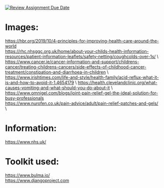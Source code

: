 [![Review Assignment Due Date](https://classroom.github.com/assets/deadline-readme-button-22041afd0340ce965d47ae6ef1cefeee28c7c493a6346c4f15d667ab976d596c.svg)](https://classroom.github.com/a/Z0QuTRu6)

# Images:
https://hbr.org/2019/10/4-principles-for-improving-health-care-around-the-world \
https://rhc.nhsggc.org.uk/home/about-your-childs-health-information-resources/patient-information-leaflets/safety-netting/coughcolds-over-1s/ \ 
https://www.cancer.ie/cancer-information-and-support/childrens-cancer/treating-childrens-cancers/side-effects-of-childhood-cancer-treatment/constipation-and-diarrhoea-in-children \ 
https://www.irishtimes.com/life-and-style/health-family/acid-reflux-what-it-is-and-how-to-avoid-it-1.4654179 \ 
https://health.clevelandclinic.org/what-causes-vomiting-and-what-should-you-do-about-it \ 
https://www.omnigel.com/blogs/joint-pain-relief-gel-the-ideal-solution-for-busy-professionals \
https://www.nurofen.co.uk/pain-advice/adult/pain-relief-patches-and-gels/ \
# Information:
https://www.nhs.uk/
# Toolkit used:
https://www.bulma.io/ \
https://www.djangoproject.com